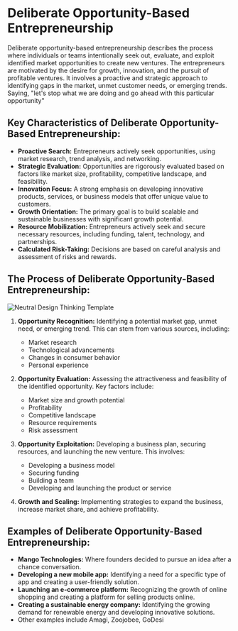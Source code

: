 # Deliberate Opportunity-Based Entrepreneurship

Deliberate opportunity-based entrepreneurship describes the process where individuals or teams intentionally seek out, evaluate, and exploit identified market opportunities to create new ventures. The entrepreneurs are  motivated by the desire for growth, innovation, and the pursuit of profitable ventures. It involves a proactive and strategic approach to identifying gaps in the market, unmet customer needs, or emerging trends. Saying, "let's stop what we are doing and go ahead with this particular opportunity"

## Key Characteristics of Deliberate Opportunity-Based Entrepreneurship:

*   **Proactive Search:** Entrepreneurs actively seek opportunities, using market research, trend analysis, and networking.
*   **Strategic Evaluation:** Opportunities are rigorously evaluated based on factors like market size, profitability, competitive landscape, and feasibility.
*   **Innovation Focus:** A strong emphasis on developing innovative products, services, or business models that offer unique value to customers.
*   **Growth Orientation:** The primary goal is to build scalable and sustainable businesses with significant growth potential.
*   **Resource Mobilization:** Entrepreneurs actively seek and secure necessary resources, including funding, talent, technology, and partnerships.
*   **Calculated Risk-Taking:** Decisions are based on careful analysis and assessment of risks and rewards.

## The Process of Deliberate Opportunity-Based Entrepreneurship:

![Neutral Design Thinking Template](https://github.com/user-attachments/assets/d2afcc65-b03e-4d32-bee7-56a5e4030909)


1.  **Opportunity Recognition:** Identifying a potential market gap, unmet need, or emerging trend. This can stem from various sources, including:
    *   Market research
    *   Technological advancements
    *   Changes in consumer behavior
    *   Personal experience
      
2.  **Opportunity Evaluation:** Assessing the attractiveness and feasibility of the identified opportunity. Key factors include:
    *   Market size and growth potential
    *   Profitability
    *   Competitive landscape
    *   Resource requirements
    *   Risk assessment
      
3.  **Opportunity Exploitation:** Developing a business plan, securing resources, and launching the new venture. This involves:
    *   Developing a business model
    *   Securing funding
    *  Building a team
    *  Developing and launching the product or service
      
4.  **Growth and Scaling:** Implementing strategies to expand the business, increase market share, and achieve profitability.

## Examples of Deliberate Opportunity-Based Entrepreneurship:

*   **Mango Technologies:** Where founders decided to pursue an idea after a chance conversation.
*   **Developing a new mobile app:** Identifying a need for a specific type of app and creating a user-friendly solution.
*   **Launching an e-commerce platform:** Recognizing the growth of online shopping and creating a platform for selling products online.
*   **Creating a sustainable energy company:** Identifying the growing demand for renewable energy and developing innovative solutions.
*   Other examples include Amagi, Zoojobee, GoDesi


